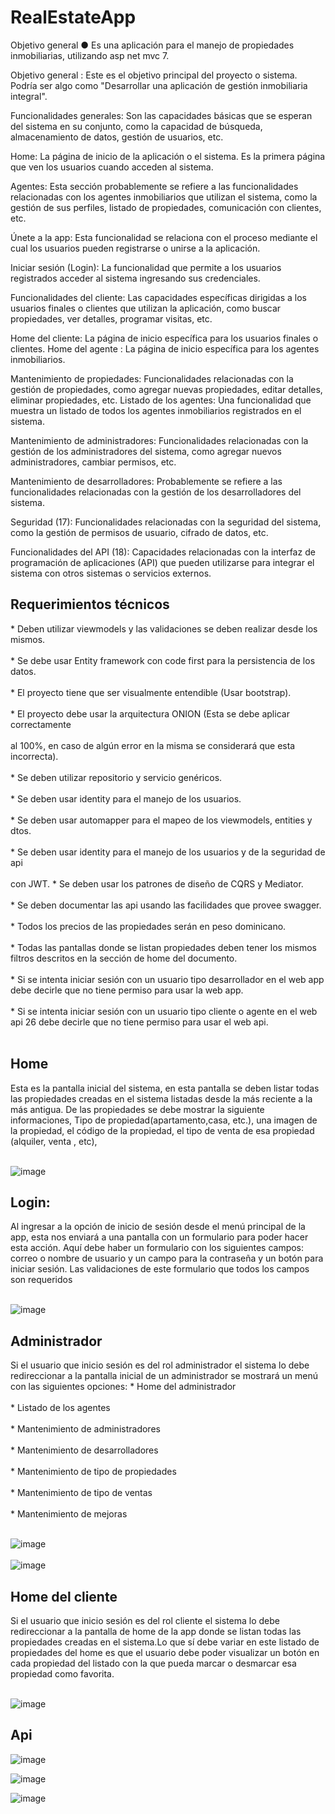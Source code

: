 # RealEstateApp
Objetivo general
● Es una aplicación para el manejo de propiedades inmobiliarias,
utilizando asp net mvc 7.

Objetivo general : Este es el objetivo principal del proyecto o sistema. Podría ser algo como "Desarrollar una aplicación de gestión inmobiliaria integral".

Funcionalidades generales: Son las capacidades básicas que se esperan del sistema en su conjunto, como la capacidad de búsqueda, almacenamiento de datos, gestión de usuarios, etc.

Home: La página de inicio de la aplicación o el sistema. Es la primera página que ven los usuarios cuando acceden al sistema.

Agentes: Esta sección probablemente se refiere a las funcionalidades relacionadas con los agentes inmobiliarios que utilizan el sistema, como la gestión de sus perfiles, listado de propiedades, comunicación con clientes, etc.

Únete a la app: Esta funcionalidad se relaciona con el proceso mediante el cual los usuarios pueden registrarse o unirse a la aplicación.

Iniciar sesión (Login): La funcionalidad que permite a los usuarios registrados acceder al sistema ingresando sus credenciales.

Funcionalidades del cliente: Las capacidades específicas dirigidas a los usuarios finales o clientes que utilizan la aplicación, como buscar propiedades, ver detalles, programar visitas, etc.

Home del cliente: La página de inicio específica para los usuarios finales o clientes.
Home del agente : La página de inicio específica para los agentes inmobiliarios.

Mantenimiento de propiedades: Funcionalidades relacionadas con la gestión de propiedades, como agregar nuevas propiedades, editar detalles, eliminar propiedades, etc.
Listado de los agentes: Una funcionalidad que muestra un listado de todos los agentes inmobiliarios registrados en el sistema.

Mantenimiento de administradores: Funcionalidades relacionadas con la gestión de los administradores del sistema, como agregar nuevos administradores, cambiar permisos, etc.

Mantenimiento de desarrolladores: Probablemente se refiere a las funcionalidades relacionadas con la gestión de los desarrolladores del sistema.

Seguridad (17): Funcionalidades relacionadas con la seguridad del sistema, como la gestión de permisos de usuario, cifrado de datos, etc.

Funcionalidades del API (18): Capacidades relacionadas con la interfaz de programación de aplicaciones (API) que pueden utilizarse para integrar el sistema con otros sistemas o servicios externos.

<h2>Requerimientos técnicos</h2>
* Deben utilizar viewmodels y las validaciones se deben realizar desde los mismos.<br><br>
* Se debe usar Entity framework con code first para la persistencia de los datos.<br><br>
* El proyecto tiene que ser visualmente entendible (Usar bootstrap).<br><br>
* El proyecto debe usar la arquitectura ONION (Esta se debe aplicar correctamente<br><br>
al 100%, en caso de algún error en la misma se considerará que esta incorrecta).<br><br>
* Se deben utilizar repositorio y servicio genéricos.<br><br>
* Se deben usar identity para el manejo de los usuarios.<br><br>
* Se deben usar automapper para el mapeo de los viewmodels, entities y dtos.<br><br>
* Se deben usar identity para el manejo de los usuarios y de la seguridad de api<br><br>
con JWT.
* Se deben usar los patrones de diseño de CQRS y Mediator.<br><br>
* Se deben documentar las api usando las facilidades que provee swagger.<br><br>
* Todos los precios de las propiedades serán en peso dominicano.<br><br>
* Todas las pantallas donde se listan propiedades deben tener los mismos filtros
descritos en la sección de home del documento.<br><br>
* Si se intenta iniciar sesión con un usuario tipo desarrollador en el web app
debe decirle que no tiene permiso para usar la web app.<br><br>
* Si se intenta iniciar sesión con un usuario tipo cliente o agente en el web api
26
debe decirle que no tiene permiso para usar el web api.<br><br>

<h2>Home</h2>
Esta es la pantalla inicial del sistema, en esta pantalla se deben listar todas las
propiedades creadas en el sistema listadas desde la más reciente a la más
antigua.
De las propiedades se debe mostrar la siguiente informaciones, Tipo de
propiedad(apartamento,casa, etc.), una imagen de la propiedad, el código de la
propiedad, el tipo de venta de esa propiedad (alquiler, venta , etc),<br><br>

![image](https://github.com/AlgenisLopez03/RealEstateApp/assets/141606823/3d7f9705-2016-4016-89e0-eb245eaf42ad)
<h2>Login:</h2>
Al ingresar a la opción de inicio de sesión desde el menú principal de la app,
esta nos enviará a una pantalla con un formulario para poder hacer esta acción.
Aquí debe haber un formulario con los siguientes campos: correo o nombre de
usuario y un campo para la contraseña y un botón para iniciar sesión.
Las validaciones de este formulario que todos los campos son requeridos<br><br>

![image](https://github.com/AlgenisLopez03/RealEstateApp/assets/141606823/5a889bb2-5bdd-497e-904c-f8baabaa02b3)

<h2>Administrador</h2>
Si el usuario que inicio sesión es del rol administrador el sistema lo debe
redireccionar a la pantalla inicial de un administrador se mostrará un menú con
las siguientes opciones:
* Home del administrador<br><br>
* Listado de los agentes<br><br>
* Mantenimiento de administradores<br><br>
* Mantenimiento de desarrolladores<br><br>
* Mantenimiento de tipo de propiedades<br><br>
* Mantenimiento de tipo de ventas<br><br>
* Mantenimiento de mejoras<br><br>

![image](https://github.com/AlgenisLopez03/RealEstateApp/assets/141606823/e9b33233-eafa-4505-9ae7-ee66c8c6c850)
<br><br>
![image](https://github.com/AlgenisLopez03/RealEstateApp/assets/141606823/2e57bfc6-5cd8-4040-84f7-a2e2845d104a)
<h2>Home del cliente</h2>
Si el usuario que inicio sesión es del rol cliente el sistema lo debe redireccionar a la
pantalla de home de la app donde se listan todas las propiedades creadas en el
sistema.Lo que sí debe variar en este listado de propiedades del home es que el
usuario debe poder visualizar un botón en cada propiedad del listado con la que
pueda marcar o desmarcar esa propiedad como favorita.
<br><br>

![image](https://github.com/AlgenisLopez03/RealEstateApp/assets/141606823/ddd1b5c7-0af2-43bc-aec3-f167df1b1e2a)

<h2>Api</h2>

![image](https://github.com/AlgenisLopez03/RealEstateApp/assets/141606823/fb9d478b-fd8f-4a2b-b3cb-3c1250a50df3)

![image](https://github.com/AlgenisLopez03/RealEstateApp/assets/141606823/84a7e462-ac5a-4e87-954a-27ad8407531b)

![image](https://github.com/AlgenisLopez03/RealEstateApp/assets/141606823/b8c7183b-dcea-473d-8b97-62b93752afb7)




